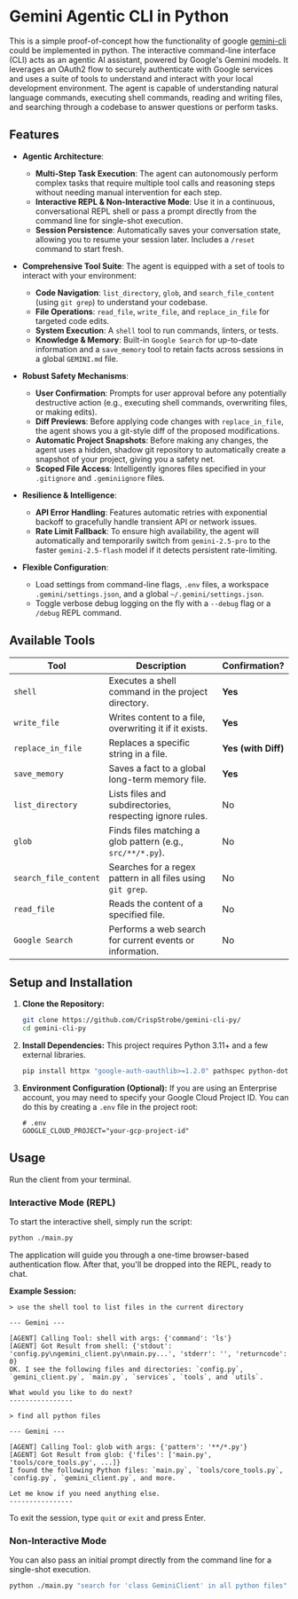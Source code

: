 # Gemini Agentic CLI in Python

This is a simple proof-of-concept how the functionality of google [gemini-cli](https://github.com/google-gemini/gemini-cli) could be implemented in python.
The interactive command-line interface (CLI) acts as an agentic AI assistant, powered by Google's Gemini models. It leverages an OAuth2 flow to securely authenticate with Google services and uses a suite of tools to understand and interact with your local development environment. The agent is capable of understanding natural language commands, executing shell commands, reading and writing files, and searching through a codebase to answer questions or perform tasks.

## Features

  * **Agentic Architecture**:

      * **Multi-Step Task Execution**: The agent can autonomously perform complex tasks that require multiple tool calls and reasoning steps without needing manual intervention for each step.
      * **Interactive REPL & Non-Interactive Mode**: Use it in a continuous, conversational REPL shell or pass a prompt directly from the command line for single-shot execution.
      * **Session Persistence**: Automatically saves your conversation state, allowing you to resume your session later. Includes a `/reset` command to start fresh.

  * **Comprehensive Tool Suite**: The agent is equipped with a set of tools to interact with your environment:

      * **Code Navigation**: `list_directory`, `glob`, and `search_file_content` (using `git grep`) to understand your codebase.
      * **File Operations**: `read_file`, `write_file`, and `replace_in_file` for targeted code edits.
      * **System Execution**: A `shell` tool to run commands, linters, or tests.
      * **Knowledge & Memory**: Built-in `Google Search` for up-to-date information and a `save_memory` tool to retain facts across sessions in a global `GEMINI.md` file.

  * **Robust Safety Mechanisms**:

      * **User Confirmation**: Prompts for user approval before any potentially destructive action (e.g., executing shell commands, overwriting files, or making edits).
      * **Diff Previews**: Before applying code changes with `replace_in_file`, the agent shows you a git-style diff of the proposed modifications.
      * **Automatic Project Snapshots**: Before making any changes, the agent uses a hidden, shadow git repository to automatically create a snapshot of your project, giving you a safety net.
      * **Scoped File Access**: Intelligently ignores files specified in your `.gitignore` and `.geminiignore` files.

  * **Resilience & Intelligence**:

      * **API Error Handling**: Features automatic retries with exponential backoff to gracefully handle transient API or network issues.
      * **Rate Limit Fallback**: To ensure high availability, the agent will automatically and temporarily switch from `gemini-2.5-pro` to the faster `gemini-2.5-flash` model if it detects persistent rate-limiting.

  * **Flexible Configuration**:

      * Load settings from command-line flags, `.env` files, a workspace `.gemini/settings.json`, and a global `~/.gemini/settings.json`.
      * Toggle verbose debug logging on the fly with a `--debug` flag or a `/debug` REPL command.

## Available Tools

| Tool                  | Description                                                  | Confirmation?     |
| --------------------- | ------------------------------------------------------------ | ----------------- |
| `shell`               | Executes a shell command in the project directory.           | **Yes** |
| `write_file`          | Writes content to a file, overwriting it if it exists.       | **Yes** |
| `replace_in_file`     | Replaces a specific string in a file.                        | **Yes (with Diff)** |
| `save_memory`         | Saves a fact to a global long-term memory file.              | **Yes** |
| `list_directory`      | Lists files and subdirectories, respecting ignore rules.     | No                |
| `glob`                | Finds files matching a glob pattern (e.g., `src/**/*.py`).   | No                |
| `search_file_content` | Searches for a regex pattern in all files using `git grep`.  | No                |
| `read_file`           | Reads the content of a specified file.                       | No                |
| `Google Search`       | Performs a web search for current events or information.     | No                |

## Setup and Installation

1.  **Clone the Repository:**

    ```bash
    git clone https://github.com/CrispStrobe/gemini-cli-py/
    cd gemini-cli-py
    ```

2.  **Install Dependencies:** This project requires Python 3.11+ and a few external libraries.

    ```bash
    pip install httpx "google-auth-oauthlib>=1.2.0" pathspec python-dotenv
    ```

3.  **Environment Configuration (Optional):**
    If you are using an Enterprise account, you may need to specify your Google Cloud Project ID. You can do this by creating a `.env` file in the project root:

    ```
    # .env
    GOOGLE_CLOUD_PROJECT="your-gcp-project-id"
    ```

## Usage

Run the client from your terminal.

### Interactive Mode (REPL)

To start the interactive shell, simply run the script:

```bash
python ./main.py
```

The application will guide you through a one-time browser-based authentication flow. After that, you'll be dropped into the REPL, ready to chat.

**Example Session:**

```
> use the shell tool to list files in the current directory

--- Gemini ---

[AGENT] Calling Tool: shell with args: {'command': 'ls'}
[AGENT] Got Result from shell: {'stdout': 'config.py\ngemini_client.py\nmain.py...', 'stderr': '', 'returncode': 0}
OK. I see the following files and directories: `config.py`, `gemini_client.py`, `main.py`, `services`, `tools`, and `utils`.

What would you like to do next?
----------------

> find all python files

--- Gemini ---

[AGENT] Calling Tool: glob with args: {'pattern': '**/*.py'}
[AGENT] Got Result from glob: {'files': ['main.py', 'tools/core_tools.py', ...]}
I found the following Python files: `main.py`, `tools/core_tools.py`, `config.py`, `gemini_client.py`, and more.

Let me know if you need anything else.
----------------
```

To exit the session, type `quit` or `exit` and press Enter.

### Non-Interactive Mode

You can also pass an initial prompt directly from the command line for a single-shot execution.

```bash
python ./main.py "search for 'class GeminiClient' in all python files"
```
